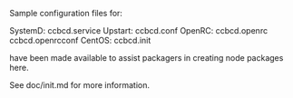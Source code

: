 Sample configuration files for:

SystemD: ccbcd.service
Upstart: ccbcd.conf
OpenRC:  ccbcd.openrc
         ccbcd.openrcconf
CentOS:  ccbcd.init

have been made available to assist packagers in creating node packages here.

See doc/init.md for more information.
